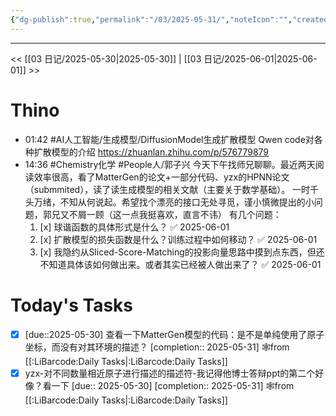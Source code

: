 ```yaml
---
{"dg-publish":true,"permalink":"/03/2025-05-31/","noteIcon":"","created":"2025-01-31T00:35","updated":"2025-07-01T13:38"}
---
```



---
<< [[03 日记/2025-05-30\|2025-05-30]]  |  [[03 日记/2025-06-01\|2025-06-01]]  >>

# Thino
- 01:42 
    #AI人工智能/生成模型/DiffusionModel生成扩散模型
    Qwen code对各种扩散模型的介绍
    https://zhuanlan.zhihu.com/p/576779879 
- 14:36
    #Chemistry化学 #People人/郭子兴 
    今天下午找师兄聊聊。最近两天阅读效率很高，看了MatterGen的论文+一部分代码、yzx的HPNN论文（submmited），读了读生成模型的相关文献（主要关于数学基础）。
    一时千头万绪，不知从何说起。希望找个漂亮的接口无处寻觅，谨小慎微提出的小问题，郭兄又不屑一顾（这一点我挺喜欢，直言不讳）
    有几个问题：
    1. [x] 球谐函数的具体形式是什么？ ✅ 2025-06-01
    2. [x] 扩散模型的损失函数是什么？训练过程中如何移动？ ✅ 2025-06-01
    3. [x] 我隐约从Sliced-Score-Matching的投影向量思路中摸到点东西，但还不知道具体该如何做出来。或者其实已经被人做出来了？ ✅ 2025-06-01

# Today's Tasks

- [x] [due::2025-05-30] 查看一下MatterGen模型的代码：是不是单纯使用了原子坐标，而没有对其环境的描述？  [completion:: 2025-05-31] 🕸️from [[:LiBarcode:Daily Tasks\|:LiBarcode:Daily Tasks]]
- [x] yzx-对不同数量相近原子进行描述的描述符-我记得他博士答辩ppt的第二个好像？看一下  [due:: 2025-05-30]  [completion:: 2025-05-31] 🕸️from [[:LiBarcode:Daily Tasks\|:LiBarcode:Daily Tasks]]
